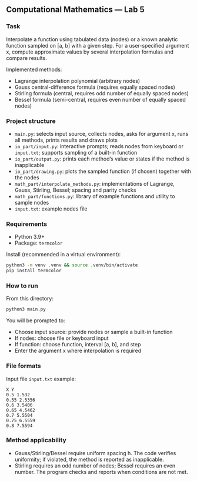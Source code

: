 ## Computational Mathematics — Lab 5

### Task
Interpolate a function using tabulated data (nodes) or a known analytic function sampled on [a, b] with a given step. For a user-specified argument x, compute approximate values by several interpolation formulas and compare results.

Implemented methods:
- Lagrange interpolation polynomial (arbitrary nodes)
- Gauss central-difference formula (requires equally spaced nodes)
- Stirling formula (central, requires odd number of equally spaced nodes)
- Bessel formula (semi-central, requires even number of equally spaced nodes)

### Project structure
- `main.py`: selects input source, collects nodes, asks for argument x, runs all methods, prints results and draws plots
- `io_part/input.py`: interactive prompts; reads nodes from keyboard or `input.txt`; supports sampling of a built-in function
- `io_part/output.py`: prints each method’s value or states if the method is inapplicable
- `io_part/drawing.py`: plots the sampled function (if chosen) together with the nodes
- `math_part/interpolate_methods.py`: implementations of Lagrange, Gauss, Stirling, Bessel; spacing and parity checks
- `math_part/functions.py`: library of example functions and utility to sample nodes
- `input.txt`: example nodes file

### Requirements
- Python 3.9+
- Package: `termcolor`

Install (recommended in a virtual environment):
```bash
python3 -m venv .venv && source .venv/bin/activate
pip install termcolor
```

### How to run
From this directory:
```bash
python3 main.py
```

You will be prompted to:
- Choose input source: provide nodes or sample a built-in function
- If nodes: choose file or keyboard input
- If function: choose function, interval [a, b], and step
- Enter the argument x where interpolation is required

### File formats
Input file `input.txt` example:
```
X Y
0.5 1.532
0.55 2.5356
0.6 3.5406
0.65 4.5462
0.7 5.5504
0.75 6.5559
0.8 7.5594
```

### Method applicability
- Gauss/Stirling/Bessel require uniform spacing h. The code verifies uniformity; if violated, the method is reported as inapplicable.
- Stirling requires an odd number of nodes; Bessel requires an even number. The program checks and reports when conditions are not met.


